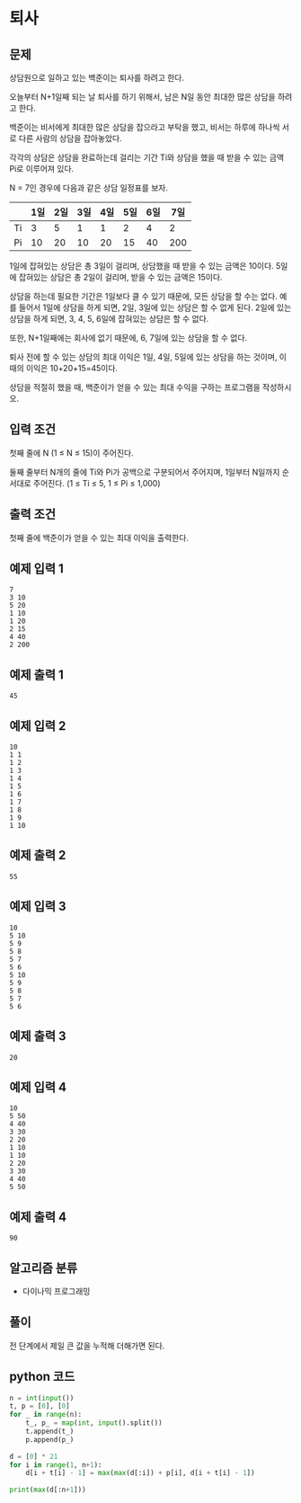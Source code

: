 # 퇴사

## 문제

상담원으로 일하고 있는 백준이는 퇴사를 하려고 한다.

오늘부터 N+1일째 되는 날 퇴사를 하기 위해서, 남은 N일 동안 최대한 많은 상담을 하려고 한다.

백준이는 비서에게 최대한 많은 상담을 잡으라고 부탁을 했고, 비서는 하루에 하나씩 서로 다른 사람의 상담을 잡아놓았다.

각각의 상담은 상담을 완료하는데 걸리는 기간 Ti와 상담을 했을 때 받을 수 있는 금액 Pi로 이루어져 있다.

N = 7인 경우에 다음과 같은 상담 일정표를 보자.

|	|1일	|2일	|3일	|4일	|5일	|6일	|7일|
|-|-|-|-|-|-|-|-|
|Ti	|3	|5	|1	|1	|2	|4	|2|
|Pi	|10	|20	|10	|20	|15	|40	|200|

1일에 잡혀있는 상담은 총 3일이 걸리며, 상담했을 때 받을 수 있는 금액은 10이다. 5일에 잡혀있는 상담은 총 2일이 걸리며, 받을 수 있는 금액은 15이다.

상담을 하는데 필요한 기간은 1일보다 클 수 있기 때문에, 모든 상담을 할 수는 없다. 예를 들어서 1일에 상담을 하게 되면, 2일, 3일에 있는 상담은 할 수 없게 된다. 2일에 있는 상담을 하게 되면, 3, 4, 5, 6일에 잡혀있는 상담은 할 수 없다.

또한, N+1일째에는 회사에 없기 때문에, 6, 7일에 있는 상담을 할 수 없다.

퇴사 전에 할 수 있는 상담의 최대 이익은 1일, 4일, 5일에 있는 상담을 하는 것이며, 이때의 이익은 10+20+15=45이다.

상담을 적절히 했을 때, 백준이가 얻을 수 있는 최대 수익을 구하는 프로그램을 작성하시오.

## 입력 조건

첫째 줄에 N (1 ≤ N ≤ 15)이 주어진다.

둘째 줄부터 N개의 줄에 Ti와 Pi가 공백으로 구분되어서 주어지며, 1일부터 N일까지 순서대로 주어진다. (1 ≤ Ti ≤ 5, 1 ≤ Pi ≤ 1,000)

## 출력 조건

첫째 줄에 백준이가 얻을 수 있는 최대 이익을 출력한다.

## 예제 입력 1

    7
    3 10
    5 20
    1 10
    1 20
    2 15
    4 40
    2 200

## 예제 출력 1

    45

## 예제 입력 2

    10
    1 1
    1 2
    1 3
    1 4
    1 5
    1 6
    1 7
    1 8
    1 9
    1 10

## 예제 출력 2

    55

## 예제 입력 3

    10
    5 10
    5 9
    5 8
    5 7
    5 6
    5 10
    5 9
    5 8
    5 7
    5 6

## 예제 출력 3

    20

## 예제 입력 4

    10
    5 50
    4 40
    3 30
    2 20
    1 10
    1 10
    2 20
    3 30
    4 40
    5 50

## 예제 출력 4

    90

## 알고리즘 분류

- 다이나믹 프로그래밍

## 풀이

전 단계에서 제일 큰 값을 누적해 더해가면 된다.

## python 코드

```python
n = int(input())
t, p = [0], [0]
for _ in range(n):
    t_, p_ = map(int, input().split())
    t.append(t_)
    p.append(p_)
    
d = [0] * 21
for i in range(1, n+1):
    d[i + t[i] - 1] = max(max(d[:i]) + p[i], d[i + t[i] - 1])
    
print(max(d[:n+1]))
```
